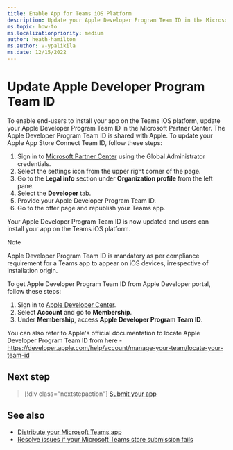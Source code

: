 ```yaml
---
title: Enable App for Teams iOS Platform
description: Update your Apple Developer Program Team ID in the Microsoft Partner Center to enable end-users to search and acquire your app on the Teams iOS platform.
ms.topic: how-to
ms.localizationpriority: medium
author: heath-hamilton
ms.author: v-ypalikila
ms.date: 12/15/2022
---
```


# Update Apple Developer Program Team ID

To enable end-users to install your app on the Teams iOS platform, update your Apple Developer Program Team ID in the Microsoft Partner Center. The Apple Developer Program Team ID is shared with Apple. To update your Apple App Store Connect Team ID, follow these steps:

1. Sign in to [Microsoft Partner Center](https://partner.microsoft.com/dashboard/home) using the Global Administrator credentials.
1. Select the settings icon from the upper right corner of the page.
1. Go to the **Legal info** section under **Organization profile** from the left pane.
1. Select the **Developer** tab.
1. Provide your Apple Developer Program Team ID.
1. Go to the offer page and republish your Teams app.
  
Your Apple Developer Program Team ID is now updated and users can install your app on the Teams iOS platform.

> [!NOTE]
> Apple Developer Program Team ID is mandatory as per compliance requirement for a Teams app to appear on iOS devices, irrespective of installation origin.

To get Apple Developer Program Team ID from Apple Developer portal, follow these steps:

1. Sign in to [Apple Developer Center](https://developer.apple.com/).
1. Select **Account** and go to **Membership**.
1. Under **Membership**, access **Apple Developer Program Team ID**.

You can also refer to Apple's official documentation to locate Apple Developer Program Team ID from here - https://developer.apple.com/help/account/manage-your-team/locate-your-team-id

## Next step

> [!div class="nextstepaction"]
> [Submit your app](/office/dev/store/add-in-submission-guide)

## See also

* [Distribute your Microsoft Teams app](../../apps-publish-overview.md)
* [Resolve issues if your Microsoft Teams store submission fails](~/concepts/deploy-and-publish/appsource/resolve-submission-issues.md)
